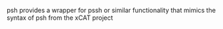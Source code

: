 psh provides a wrapper for pssh or similar functionality that mimics the syntax
of psh from the xCAT project
